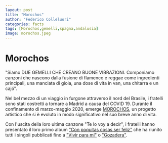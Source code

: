 ```yaml
---
layout: post
title: "Morochos"
author: "Federico Colleluori"
categories: facts
tags: [Morochos,gemelli,spagna,andalusia]
image: morochos.jpeg
---
```


# Morochos

"Siamo DUE GEMELLI CHE CREANO BUONE VIBRAZIONI. Componiamo canzoni che nascono dalla fusione di flamenco e reggae come ingredienti principali, una manciata di gioia, una dose di vita in van, una chitarra e un cajó". 

Nel bel mezzo di un viaggio in furgone attraverso il nord del Brasile, i fratelli sono stati costretti a tornare a Madrid a causa del COVID 19. Durante il confinamento di marzo-maggio 2020, emerge [MOROCHOS](https://www.morochosmusic.com/), un progetto artistico che si è evoluto in modo significativo nel suo breve anno di vita. 

Con l'uscita della loro ultima canzone "Te lo voy a decir", i fratelli hanno presentato il loro primo album ["Con poquitas cosas ser feliz"](https://open.spotify.com/album/461C1O7nRLwlxCZeExWdl5?si=UaEAEjwaStOhTGee8hr_lQ) che ha riunito tutti i singoli pubblicati fino a ["Vivir para mí"](https://open.spotify.com/track/5l58QJbrZvTgqHwODwKNAi?si=be772324464a400b) o ["Gozadera"](https://open.spotify.com/track/6vzxWuVHcAw24PSF8f7uzh?si=fe92bcb2083b4926).
